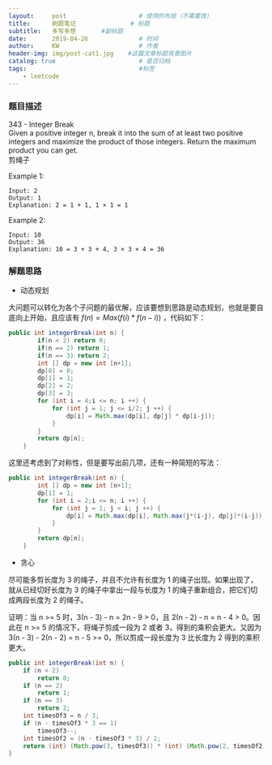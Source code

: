 ```yaml
---
layout:     post                    # 使用的布局（不需要改）
title:      刷题笔记               # 标题 
subtitle:   多写多想       #副标题
date:       2019-04-26              # 时间
author:     KW                      # 作者
header-img: img/post-cat1.jpg    #这篇文章标题背景图片
catalog: true                       # 是否归档
tags:                               #标签
    - leetcode
---
```


### 题目描述

343 - Integer Break  
Given a positive integer n, break it into the sum of at least two positive integers and maximize the product of those integers. Return the maximum product you can get.  
剪绳子

Example 1:

```text
Input: 2
Output: 1
Explanation: 2 = 1 + 1, 1 × 1 = 1
```

Example 2:

```text
Input: 10
Output: 36
Explanation: 10 = 3 + 3 + 4, 3 × 3 × 4 = 36
```

### 解题思路

+ 动态规划

大问题可以转化为各个子问题的最优解，应该要想到思路是动态规划，也就是要自底向上开始，且应该有 $f(n) = Max(f(i)*f(n-i))$ ，代码如下：

```java
public int integerBreak(int n) {
        if(n < 2) return 0;
        if(n == 2) return 1;
        if(n == 3) return 2;
        int [] dp = new int [n+1];
        dp[0] = 0;
        dp[1] = 1;
        dp[2] = 2;
        dp[3] = 3;
        for (int i = 4;i <= n; i ++) {
            for (int j = 1; j <= i/2; j ++) {
                dp[i] = Math.max(dp[i], dp[j] * dp[i-j]);
            }
        }
        return dp[n];
    }
```

这里还考虑到了对称性，但是要写出前几项，还有一种简短的写法：

```java
public int integerBreak(int n) {
        int [] dp = new int [n+1];
        dp[1] = 1;
        for (int i = 2;i <= n; i ++) {
            for (int j = 1; j < i; j ++) {
                dp[i] = Math.max(dp[i], Math.max(j*(i-j), dp[j]*(i-j)));
            }
        }
        return dp[n];
    }
```

+ 贪心

尽可能多剪长度为 3 的绳子，并且不允许有长度为 1 的绳子出现。如果出现了，就从已经切好长度为 3 的绳子中拿出一段与长度为 1 的绳子重新组合，把它们切成两段长度为 2 的绳子。

证明：当 n >= 5 时，3(n - 3) - n = 2n - 9 > 0，且 2(n - 2) - n = n - 4 > 0。因此在 n >= 5 的情况下，将绳子剪成一段为 2 或者 3，得到的乘积会更大。又因为 3(n - 3) - 2(n - 2) = n - 5 >= 0，所以剪成一段长度为 3 比长度为 2 得到的乘积更大。

```java
public int integerBreak(int n) {
    if (n < 2)
        return 0;
    if (n == 2)
        return 1;
    if (n == 3)
        return 2;
    int timesOf3 = n / 3;
    if (n - timesOf3 * 3 == 1)
        timesOf3--;
    int timesOf2 = (n - timesOf3 * 3) / 2;
    return (int) (Math.pow(3, timesOf3)) * (int) (Math.pow(2, timesOf2));
}
```